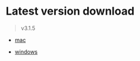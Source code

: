 # Latest version download

> v3.1.5

- [mac](https://dev.tencent.com/u/GXL_/p/account-train-pkgs/git/raw/master/account-train-3.1.5.dmg)

- [windows](https://dev.tencent.com/u/GXL_/p/account-train-pkgs/git/raw/master/account-train%20Setup%203.1.5.exe)

